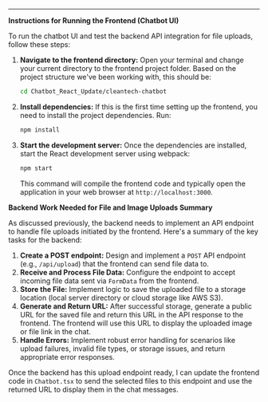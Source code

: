 


***

**Instructions for Running the Frontend (Chatbot UI)**

To run the chatbot UI and test the backend API integration for file uploads, follow these steps:

1.  **Navigate to the frontend directory:** Open your terminal and change your current directory to the frontend project folder. Based on the project structure we've been working with, this should be:
    ```bash
    cd Chatbot_React_Update/cleantech-chatbot
    ```

2.  **Install dependencies:** If this is the first time setting up the frontend, you need to install the project dependencies. Run:
    ```bash
    npm install
    ```

3.  **Start the development server:** Once the dependencies are installed, start the React development server using webpack:
    ```bash
    npm start
    ```
    This command will compile the frontend code and typically open the application in your web browser at `http://localhost:3000`.

**Backend Work Needed for File and Image Uploads Summary**

As discussed previously, the backend needs to implement an API endpoint to handle file uploads initiated by the frontend. Here's a summary of the key tasks for the backend:

1.  **Create a POST endpoint:** Design and implement a `POST` API endpoint (e.g., `/api/upload`) that the frontend can send file data to.
2.  **Receive and Process File Data:** Configure the endpoint to accept incoming file data sent via `FormData` from the frontend.
3.  **Store the File:** Implement logic to save the uploaded file to a storage location (local server directory or cloud storage like AWS S3).
4.  **Generate and Return URL:** After successful storage, generate a public URL for the saved file and return this URL in the API response to the frontend. The frontend will use this URL to display the uploaded image or file link in the chat.
5.  **Handle Errors:** Implement robust error handling for scenarios like upload failures, invalid file types, or storage issues, and return appropriate error responses.

Once the backend has this upload endpoint ready, I can update the frontend code in `Chatbot.tsx` to send the selected files to this endpoint and use the returned URL to display them in the chat messages.


